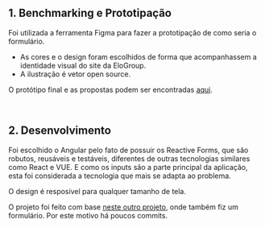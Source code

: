## 1. Benchmarking e Prototipação

Foi utilizada a ferramenta Figma para fazer a prototipação de como seria o formulário.
* As cores e o design foram escolhidos de forma que acompanhassem a identidade visual do site da EloGroup.
* A ilustração é vetor open source.

O protótipo final e as propostas podem ser encontradas [aqui](https://www.figma.com/file/VkMh0GFZisjpcIeaMIkM0Y/EloGroup?node-id=1%3A2). 

<br>

## 2. Desenvolvimento

Foi escolhido o Angular pelo fato de possuir os Reactive Forms, que são robutos, reusáveis e testáveis, diferentes de outras tecnologias similares como React e VUE. E como os inputs são a parte principal da aplicação, esta foi considerada a tecnologia que mais se adapta ao problema.

O design é resposível para qualquer tamanho de tela.

O projeto foi feito com base [neste outro projeto](https://github.com/bernardohrl/Telzir), onde também fiz um formulário. Por este motivo há poucos commits.